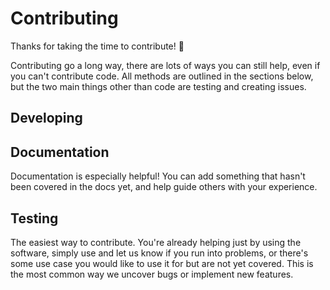 # Contributing

Thanks for taking the time to contribute! 🎉

Contributing go a long way, there are lots of ways you can still help, even if you can't contribute code. All methods are outlined in the sections below, but the two main things other than code are testing and creating issues.

## Developing

## Documentation

Documentation is especially helpful! You can add something that hasn't been covered in the docs yet, and help guide others with your experience.

## Testing

The easiest way to contribute. You're already helping just by using the software, simply use and let us know if you run into problems, or there's some use case you would like to use it for but are not yet covered. This is the most common way we uncover bugs or implement new features.
